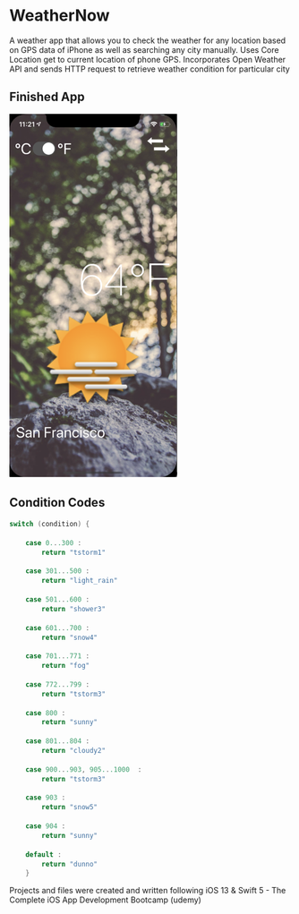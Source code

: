 

#  WeatherNow

A weather app that allows you to check the weather for any location based on GPS data of iPhone as well as searching any city manually. Uses Core Location get to current location of phone GPS. Incorporates Open Weather API and sends HTTP request to retrieve weather condition for particular city

## Finished App
<img src="https://github.com/GavinWon/WeatherNow/blob/master/weathernow.png" alt="Finished App" width=300>


## Condition Codes

```swift
switch (condition) {

    case 0...300 :
        return "tstorm1"

    case 301...500 :
        return "light_rain"

    case 501...600 :
        return "shower3"

    case 601...700 :
        return "snow4"

    case 701...771 :
        return "fog"

    case 772...799 :
        return "tstorm3"

    case 800 :
        return "sunny"

    case 801...804 :
        return "cloudy2"

    case 900...903, 905...1000  :
        return "tstorm3"

    case 903 :
        return "snow5"

    case 904 :
        return "sunny"

    default :
        return "dunno"
    }
```

Projects and files were created and written following iOS 13 & Swift 5 - The Complete iOS App Development Bootcamp (udemy)
